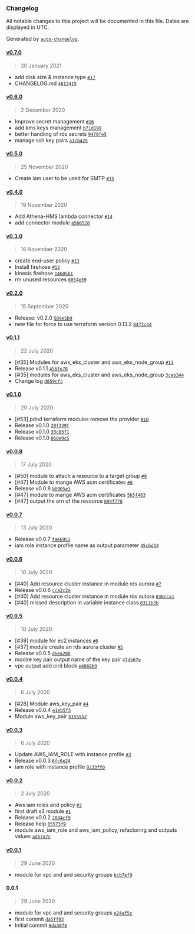 ### Changelog

All notable changes to this project will be documented in this file. Dates are displayed in UTC.

Generated by [`auto-changelog`](https://github.com/CookPete/auto-changelog).

#### [v0.7.0](https://github.com/pagopa/pdnd-infra-tf-modules/compare/v0.6.0...v0.7.0)

> 20 January 2021

- add disk size & instance type [`#17`](https://github.com/pagopa/pdnd-infra-tf-modules/pull/17)
- CHANGELOG.md [`4612415`](https://github.com/pagopa/pdnd-infra-tf-modules/commit/46124156c6e6a47b600aad68b4e9dd18bd593bd6)

#### [v0.6.0](https://github.com/pagopa/pdnd-infra-tf-modules/compare/v0.5.0...v0.6.0)

> 2 December 2020

- Improve secret management [`#16`](https://github.com/pagopa/pdnd-infra-tf-modules/pull/16)
- add kms keys management [`b71d199`](https://github.com/pagopa/pdnd-infra-tf-modules/commit/b71d1991479b36dfefab0a6c336a25f9554955dd)
- better handling of rds secrets [`9470fe5`](https://github.com/pagopa/pdnd-infra-tf-modules/commit/9470fe55d7a408a6d915ffced655a958980216b3)
- manage ssh key pairs [`a1cb425`](https://github.com/pagopa/pdnd-infra-tf-modules/commit/a1cb425142ffdf4fc93e207da27f64691fa80cbb)

#### [v0.5.0](https://github.com/pagopa/pdnd-infra-tf-modules/compare/v0.4.0...v0.5.0)

> 25 November 2020

- Create iam user to be used for SMTP [`#15`](https://github.com/pagopa/pdnd-infra-tf-modules/pull/15)

#### [v0.4.0](https://github.com/pagopa/pdnd-infra-tf-modules/compare/v0.3.0...v0.4.0)

> 19 November 2020

- Add Athena-HMS lambda connector [`#14`](https://github.com/pagopa/pdnd-infra-tf-modules/pull/14)
- add connector module [`a5b6528`](https://github.com/pagopa/pdnd-infra-tf-modules/commit/a5b65285c09e8affe3e8866ae17dd7ae84fd14c4)

#### [v0.3.0](https://github.com/pagopa/pdnd-infra-tf-modules/compare/v0.2.0...v0.3.0)

> 16 November 2020

- create end-user policy [`#13`](https://github.com/pagopa/pdnd-infra-tf-modules/pull/13)
- Install firehose [`#12`](https://github.com/pagopa/pdnd-infra-tf-modules/pull/12)
- kinesis firehose [`14605b1`](https://github.com/pagopa/pdnd-infra-tf-modules/commit/14605b147a0fb9055e4a83303da9324d3200cdd1)
- rm unused resources [`6054e59`](https://github.com/pagopa/pdnd-infra-tf-modules/commit/6054e5968559697b6146c3681216d9e4c1b18330)

#### [v0.2.0](https://github.com/pagopa/pdnd-infra-tf-modules/compare/v0.1.1...v0.2.0)

> 15 September 2020

- Release: v0.2.0 [`509e5b9`](https://github.com/pagopa/pdnd-infra-tf-modules/commit/509e5b920bf25232b2c5f5e28e5b01874ff6369e)
- new file for force to use terraform version 0.13.2 [`8472c44`](https://github.com/pagopa/pdnd-infra-tf-modules/commit/8472c444b951174e6618896a85a944120948fd52)

#### [v0.1.1](https://github.com/pagopa/pdnd-infra-tf-modules/compare/v0.1.0...v0.1.1)

> 22 July 2020

- [#35] Modules for aws_eks_cluster and aws_eks_node_group [`#11`](https://github.com/pagopa/pdnd-infra-tf-modules/pull/11)
- Release v0.1.1 [`456fe78`](https://github.com/pagopa/pdnd-infra-tf-modules/commit/456fe781baccc74b34fdd04c7030704f215d6187)
- [#35] modules for aws_eks_cluster and aws_eks_node_group [`3ceb344`](https://github.com/pagopa/pdnd-infra-tf-modules/commit/3ceb344bdf02f13d74004fd1524e5d52bc32aa59)
- Change log [`d059cfc`](https://github.com/pagopa/pdnd-infra-tf-modules/commit/d059cfcb58696b64fd2334b851b03fb2d36382cd)

#### [v0.1.0](https://github.com/pagopa/pdnd-infra-tf-modules/compare/v0.0.8...v0.1.0)

> 20 July 2020

- [#53] pdnd terraform modules remove the provider [`#10`](https://github.com/pagopa/pdnd-infra-tf-modules/pull/10)
- Release v0.1.0 [`28f339f`](https://github.com/pagopa/pdnd-infra-tf-modules/commit/28f339fcd653cc95e8196947bb82742394ae2c82)
- Release v0.1.0 [`33c83f1`](https://github.com/pagopa/pdnd-infra-tf-modules/commit/33c83f18343b849e3ae1d14249c715a9dff3aed0)
- Release v0.1.0 [`060e9c5`](https://github.com/pagopa/pdnd-infra-tf-modules/commit/060e9c5876b5110662da44a60efe7ba2587572ab)

#### [v0.0.8](https://github.com/pagopa/pdnd-infra-tf-modules/compare/v0.0.7...v0.0.8)

> 17 July 2020

- [#50] module to attach a resource to a target group [`#9`](https://github.com/pagopa/pdnd-infra-tf-modules/pull/9)
- [#47] Module to mange AWS acm certificates [`#8`](https://github.com/pagopa/pdnd-infra-tf-modules/pull/8)
- Release v0.0.8 [`b8905e3`](https://github.com/pagopa/pdnd-infra-tf-modules/commit/b8905e3a9194b75510e49bfaf4ea87d7ed1d6f8a)
- [#47] module to mange AWS acm certificates [`5b5f463`](https://github.com/pagopa/pdnd-infra-tf-modules/commit/5b5f46305c91c618cf6fab54880e0f125f980820)
- [#47] output the arn of the resource [`894f778`](https://github.com/pagopa/pdnd-infra-tf-modules/commit/894f77809ff29b5e2d78cdafb531f01dfa7c6773)

#### [v0.0.7](https://github.com/pagopa/pdnd-infra-tf-modules/compare/v0.0.6...v0.0.7)

> 13 July 2020

- Release v0.0.7 [`f9e6951`](https://github.com/pagopa/pdnd-infra-tf-modules/commit/f9e69511346b88f42abeaa005103fe56dd3d312f)
- iam role instance profile name as output parameter [`45cbd14`](https://github.com/pagopa/pdnd-infra-tf-modules/commit/45cbd142156bd2fba033c5fbadd4708c2809ac93)

#### [v0.0.6](https://github.com/pagopa/pdnd-infra-tf-modules/compare/v0.0.5...v0.0.6)

> 10 July 2020

- [#40] Add resource cluster instance in module rds aurora [`#7`](https://github.com/pagopa/pdnd-infra-tf-modules/pull/7)
- Release v0.0.6 [`cca2c2a`](https://github.com/pagopa/pdnd-infra-tf-modules/commit/cca2c2ad3506e579e4575486e11f3cd5ffbaaae4)
- [#40] Add resource cluster instance in module rds autora [`030cca1`](https://github.com/pagopa/pdnd-infra-tf-modules/commit/030cca19d301a2e4451d54ed7a35e10502ad118e)
- [#40] missed description in variable instance class [`8311b3b`](https://github.com/pagopa/pdnd-infra-tf-modules/commit/8311b3bb8d4877dcce806368618254705b594611)

#### [v0.0.5](https://github.com/pagopa/pdnd-infra-tf-modules/compare/v0.0.4...v0.0.5)

> 10 July 2020

- [#38] module for ec2 instances [`#6`](https://github.com/pagopa/pdnd-infra-tf-modules/pull/6)
- [#37] module create an rds aurora cluster [`#5`](https://github.com/pagopa/pdnd-infra-tf-modules/pull/5)
- Release v0.0.5 [`d6ea20b`](https://github.com/pagopa/pdnd-infra-tf-modules/commit/d6ea20bfe7dfbae491481ffa5c0cb68aa61be27c)
- modire key pair output name of the key pair [`47db67e`](https://github.com/pagopa/pdnd-infra-tf-modules/commit/47db67e837248d156b3b405fab6b5bfe2f3e501d)
- vpc output add cird block [`e4868b9`](https://github.com/pagopa/pdnd-infra-tf-modules/commit/e4868b9bc2706fd1da448aa4a0c83f283c88b509)

#### [v0.0.4](https://github.com/pagopa/pdnd-infra-tf-modules/compare/v0.0.3...v0.0.4)

> 6 July 2020

- [#28] Module aws_key_pair [`#4`](https://github.com/pagopa/pdnd-infra-tf-modules/pull/4)
- Release v0.0.4 [`e1eb5f3`](https://github.com/pagopa/pdnd-infra-tf-modules/commit/e1eb5f38a068c09d793db3cd436a34c4c58becbf)
- Module aws_key_pair [`5155552`](https://github.com/pagopa/pdnd-infra-tf-modules/commit/5155552f32df7b039a1dd16a3c5c10e7bcbfc3ab)

#### [v0.0.3](https://github.com/pagopa/pdnd-infra-tf-modules/compare/v0.0.2...v0.0.3)

> 6 July 2020

- Update AWS_IAM_ROLE with instance profile  [`#3`](https://github.com/pagopa/pdnd-infra-tf-modules/pull/3)
- Release v0.0.3 [`6fc6e24`](https://github.com/pagopa/pdnd-infra-tf-modules/commit/6fc6e24cd70e7e3ba0efd5a934eacc6b037f524b)
- iam role with instance profile [`9233ff0`](https://github.com/pagopa/pdnd-infra-tf-modules/commit/9233ff073039cfeb7847772c0bc471ef228dd214)

#### [v0.0.2](https://github.com/pagopa/pdnd-infra-tf-modules/compare/v0.0.1...v0.0.2)

> 2 July 2020

- Aws iam roles and policy [`#2`](https://github.com/pagopa/pdnd-infra-tf-modules/pull/2)
- first draft s3 module [`#1`](https://github.com/pagopa/pdnd-infra-tf-modules/pull/1)
- Release v0.0.2 [`2884cf9`](https://github.com/pagopa/pdnd-infra-tf-modules/commit/2884cf91ea95c0b20a8e85dff16097e93d0595b1)
- Release help [`05573f9`](https://github.com/pagopa/pdnd-infra-tf-modules/commit/05573f9624dedf268ec1eca854bf299d3f6c80c5)
- module aws_iam_role and aws_iam_policy, refactoring and outputs values [`adb7a7c`](https://github.com/pagopa/pdnd-infra-tf-modules/commit/adb7a7ce0938cdaefaf90f445739374db30165ad)

#### [v0.0.1](https://github.com/pagopa/pdnd-infra-tf-modules/compare/0.0.1...v0.0.1)

> 29 June 2020

- module for vpc and and security groups [`bcb7ef9`](https://github.com/pagopa/pdnd-infra-tf-modules/commit/bcb7ef99f7068353036861f4126193c34cac2a4c)

#### 0.0.1

> 29 June 2020

- module for vpc and and security groups [`e24af5c`](https://github.com/pagopa/pdnd-infra-tf-modules/commit/e24af5cb1a4a0b99e505e7211bcb1bbcd77e3caf)
- first commit [`da5ff03`](https://github.com/pagopa/pdnd-infra-tf-modules/commit/da5ff03e7781ddd9f47f35078096f0c44bc5f90f)
- Initial commit [`0da38f6`](https://github.com/pagopa/pdnd-infra-tf-modules/commit/0da38f6fbb302f50bd9af21f7570bac65ecce760)
